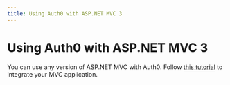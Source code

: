 ```yaml
---
title: Using Auth0 with ASP.NET MVC 3
---
```


# Using Auth0 with ASP.NET MVC 3

You can use any version of ASP.NET MVC with Auth0. Follow [this tutorial](aspnet-tutorial) to integrate your MVC application.
